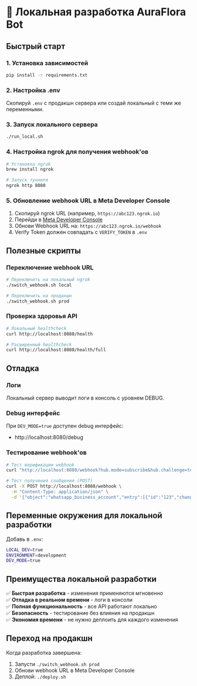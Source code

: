 # 🚀 Локальная разработка AuraFlora Bot

## Быстрый старт

### 1. Установка зависимостей
```bash
pip install -r requirements.txt
```

### 2. Настройка .env
Скопируй `.env` с продакшн сервера или создай локальный с теми же переменными.

### 3. Запуск локального сервера
```bash
./run_local.sh
```

### 4. Настройка ngrok для получения webhook'ов
```bash
# Установка ngrok
brew install ngrok

# Запуск туннеля
ngrok http 8080
```

### 5. Обновление webhook URL в Meta Developer Console
1. Скопируй ngrok URL (например, `https://abc123.ngrok.io`)
2. Перейди в [Meta Developer Console](https://developers.facebook.com/apps/[YOUR_APP_ID]/whatsapp-business/wa-dev-console)
3. Обнови Webhook URL на: `https://abc123.ngrok.io/webhook`
4. Verify Token должен совпадать с `VERIFY_TOKEN` в `.env`

## Полезные скрипты

### Переключение webhook URL
```bash
# Переключить на локальный ngrok
./switch_webhook.sh local

# Переключить на продакшн
./switch_webhook.sh prod
```

### Проверка здоровья API
```bash
# Локальный healthcheck
curl http://localhost:8080/health

# Расширенный healthcheck
curl http://localhost:8080/health/full
```

## Отладка

### Логи
Локальный сервер выводит логи в консоль с уровнем DEBUG.

### Debug интерфейс
При `DEV_MODE=true` доступен debug интерфейс:
- http://localhost:8080/debug

### Тестирование webhook'ов
```bash
# Тест верификации webhook
curl "http://localhost:8080/webhook?hub.mode=subscribe&hub.challenge=test&hub.verify_token=YOUR_TOKEN"

# Тест получения сообщения (POST)
curl -X POST http://localhost:8080/webhook \
  -H "Content-Type: application/json" \
  -d '{"object":"whatsapp_business_account","entry":[{"id":"123","changes":[{"value":{"messaging_product":"whatsapp","metadata":{"display_phone_number":"1234567890","phone_number_id":"123"},"contacts":[{"profile":{"name":"Test"},"wa_id":"1234567890"}],"messages":[{"from":"1234567890","id":"msg_123","timestamp":"1234567890","text":{"body":"test"}}]}}]}]}'
```

## Переменные окружения для локальной разработки

Добавь в `.env`:
```bash
LOCAL_DEV=true
ENVIRONMENT=development
DEV_MODE=true
```

## Преимущества локальной разработки

✅ **Быстрая разработка** - изменения применяются мгновенно  
✅ **Отладка в реальном времени** - логи в консоли  
✅ **Полная функциональность** - все API работают локально  
✅ **Безопасность** - тестирование без влияния на продакшн  
✅ **Экономия времени** - не нужно деплоить для каждого изменения  

## Переход на продакшн

Когда разработка завершена:
1. Запусти `./switch_webhook.sh prod`
2. Обнови webhook URL в Meta Developer Console
3. Деплой: `./deploy.sh` 